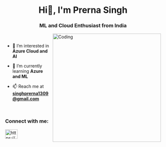 <h1 align="center">Hi👋, I'm Prerna Singh</h1>
<h3 align="center">ML and Cloud Enthusiast from India</h3>
<img align="right" alt="Coding" width="350"src="https://user-images.githubusercontent.com/125440375/219616451-d945dd2e-356d-44bd-a3e4-690a7210b449.png">

<br>

- 👀 I’m interested in **Azure Cloud and AI**
  
- 🌱 I’m currently learning **Azure and ML**

- 📫 Reach me at **singhprerna1309@gmail.com**

<br>
<h3 align="left">Connect with me:</h3>
<p align="left">
<a href="https://www.linkedin.com/in/prerna-singh-062197143" target="blank"><img align="center" src="https://raw.githubusercontent.com/rahuldkjain/github-profile-readme-generator/master/src/images/icons/Social/linked-in-alt.svg" alt="https://www.linkedin.com/in/prerna-singh-062197143" height="30" width="40" /></a>
</p>


<!---
singhprerna1309/singhprerna1309 is a ✨ special ✨ repository because its `README.md` (this file) appears on your GitHub profile.
You can click the Preview link to take a look at your changes.
--->
